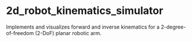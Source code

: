 # 2d_robot_kinematics_simulator
Implements and visualizes forward and inverse kinematics for a 2-degree-of-freedom (2-DoF) planar robotic arm.
